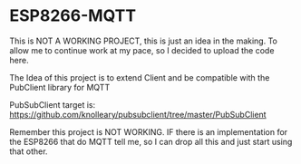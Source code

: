 ESP8266-MQTT
============

This is NOT A WORKING PROJECT, this is just an idea in the making. To allow me to continue work at my pace, so I decided to upload the code here. 


The Idea of this project is to extend Client and be compatible with the PubClient library for MQTT

PubSubClient target is:
https://github.com/knolleary/pubsubclient/tree/master/PubSubClient


Remember this project is NOT WORKING. IF there is an implementation for the ESP8266 that do MQTT tell me, so I can drop all this and just start using that other.

